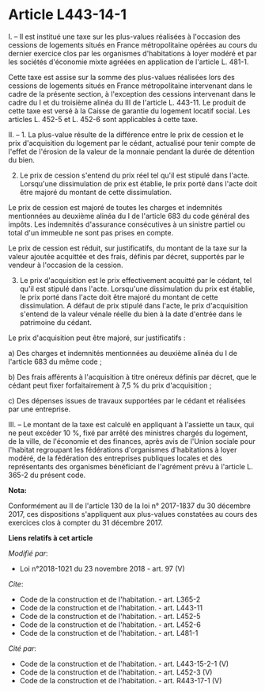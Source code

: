 # Article L443-14-1

I. – Il est institué une taxe sur les plus-values réalisées à l'occasion des cessions de logements situés en France
métropolitaine opérées au cours du dernier exercice clos par les organismes d'habitations à loyer modéré et par les sociétés
d'économie mixte agréées en application de l'article L. 481-1. 

Cette taxe est assise sur la somme des plus-values réalisées lors des cessions de logements situés en France métropolitaine
intervenant dans le cadre de la présente section, à l'exception des cessions intervenant dans le cadre du I et du troisième
alinéa du III de l'article L. 443-11. Le produit de cette taxe est versé à la Caisse de garantie du logement locatif social.
Les articles L. 452-5 et L. 452-6 sont applicables à cette taxe. 

II. – 1. La plus-value résulte de la différence entre le prix de cession et le prix d'acquisition du logement par le cédant,
actualisé pour tenir compte de l'effet de l'érosion de la valeur de la monnaie pendant la durée de détention du bien. 

2. Le prix de cession s'entend du prix réel tel qu'il est stipulé dans l'acte. Lorsqu'une dissimulation de prix est établie,
le prix porté dans l'acte doit être majoré du montant de cette dissimulation. 

Le prix de cession est majoré de toutes les charges et indemnités mentionnées au deuxième alinéa du I de l'article 683 du
code général des impôts. Les indemnités d'assurance consécutives à un sinistre partiel ou total d'un immeuble ne sont pas
prises en compte. 

Le prix de cession est réduit, sur justificatifs, du montant de la taxe sur la valeur ajoutée acquittée et des frais, définis
par décret, supportés par le vendeur à l'occasion de la cession. 

3. Le prix d'acquisition est le prix effectivement acquitté par le cédant, tel qu'il est stipulé dans l'acte. Lorsqu'une
dissimulation du prix est établie, le prix porté dans l'acte doit être majoré du montant de cette dissimulation. A défaut de
prix stipulé dans l'acte, le prix d'acquisition s'entend de la valeur vénale réelle du bien à la date d'entrée dans le
patrimoine du cédant. 

Le prix d'acquisition peut être majoré, sur justificatifs : 

a) Des charges et indemnités mentionnées au deuxième alinéa du I de l'article 683 du même code ; 

b) Des frais afférents à l'acquisition à titre onéreux définis par décret, que le cédant peut fixer forfaitairement à 7,5 %
du prix d'acquisition ; 

c) Des dépenses issues de travaux supportées par le cédant et réalisées par une entreprise. 

III. – Le montant de la taxe est calculé en appliquant à l'assiette un taux, qui ne peut excéder 10 %, fixé par arrêté des
ministres chargés du logement, de la ville, de l'économie et des finances, après avis de l'Union sociale pour l'habitat
regroupant les fédérations d'organismes d'habitations à loyer modéré, de la fédération des entreprises publiques locales et
des représentants des organismes bénéficiant de l'agrément prévu à l'article L. 365-2 du présent code.

**Nota:**

Conformément au II de l'article 130 de la loi n° 2017-1837 du 30 décembre 2017, ces dispositions s'appliquent aux plus-values
constatées au cours des exercices clos à compter du 31 décembre 2017.

**Liens relatifs à cet article**

_Modifié par_:

  - Loi n°2018-1021 du 23 novembre 2018 - art. 97 (V)

_Cite_:

  - Code de la construction et de l'habitation. - art. L365-2
  - Code de la construction et de l'habitation. - art. L443-11
  - Code de la construction et de l'habitation. - art. L452-5
  - Code de la construction et de l'habitation. - art. L452-6
  - Code de la construction et de l'habitation. - art. L481-1

_Cité par_:

  - Code de la construction et de l'habitation. - art. L443-15-2-1 (V)
  - Code de la construction et de l'habitation. - art. L452-3 (V)
  - Code de la construction et de l'habitation. - art. R443-17-1 (V)

